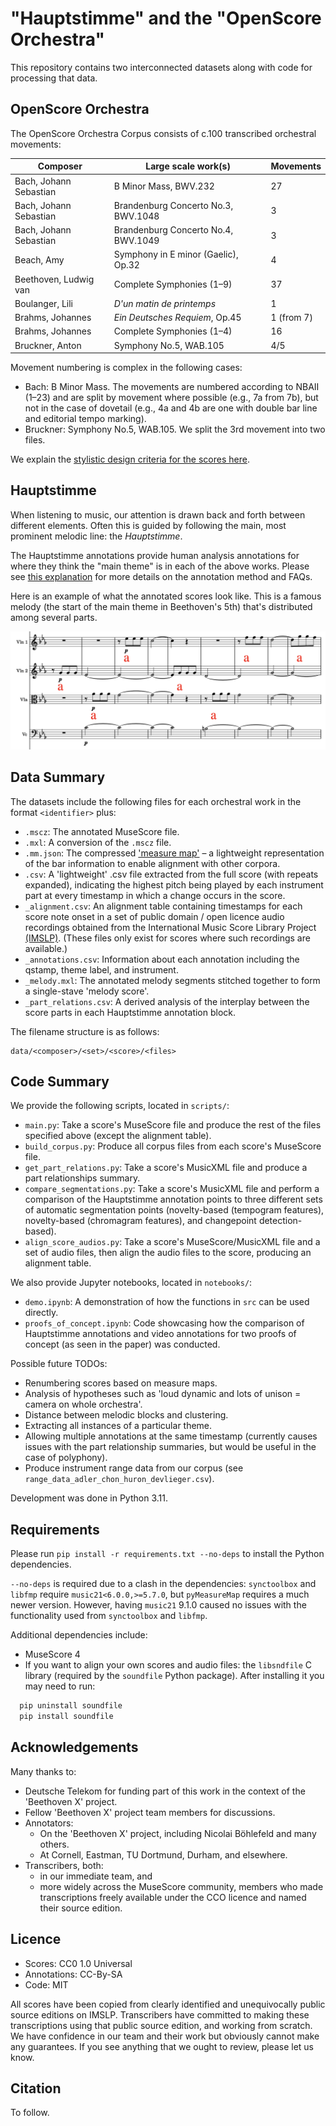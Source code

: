 # "Hauptstimme" and the "OpenScore Orchestra"

This repository contains two interconnected datasets along with code for processing that data.


## OpenScore Orchestra

The OpenScore Orchestra Corpus consists of c.100 transcribed orchestral movements:

| Composer               | Large scale work(s)                 | Movements  |
|------------------------|-------------------------------------|------------|
| Bach, Johann Sebastian | B Minor Mass, BWV.232               | 27         |
| Bach, Johann Sebastian | Brandenburg Concerto No.3, BWV.1048 | 3          |
| Bach, Johann Sebastian | Brandenburg Concerto No.4, BWV.1049 | 3          |
| Beach, Amy             | Symphony in E minor (Gaelic), Op.32 | 4          |
| Beethoven, Ludwig van  | Complete Symphonies (1–9)           | 37         |
| Boulanger, Lili        | _D'un matin de printemps_           | 1          |
| Brahms, Johannes       | _Ein Deutsches Requiem_, Op.45      | 1 (from 7) |
| Brahms, Johannes       | Complete Symphonies (1–4)           | 16         |
| Bruckner, Anton        | Symphony No.5, WAB.105              | 4/5        |

Movement numbering is complex in the following cases:
- Bach: B Minor Mass. The movements are numbered according to NBAII (1–23) and are split by movement where possible (e.g., 7a from 7b), but not in the case of dovetail (e.g., 4a and 4b are one with double bar line and editorial tempo marking).
- Bruckner: Symphony No.5, WAB.105. We split the 3rd movement into two files.

We explain the [stylistic design criteria for the scores here](docs/score_design.md).


## Hauptstimme

When listening to music, our attention is drawn back and forth between different elements.
Often this is guided by following the main, most prominent melodic line: the _Hauptstimme_.

The Hauptstimme annotations provide human analysis annotations for where they think the "main theme" is in each of the above works. 
Please see [this explanation](docs/annotation.md)
for more details on the annotation method and FAQs.

Here is an example of what the annotated scores look like.
This is a famous melody (the start of the main theme in Beethoven's 5th)
that's distributed among several parts.

![Annotated score extract](docs/hauptstimme_extract.png)


## Data Summary

The datasets include the following files for each orchestral work in the format `<identifier>` plus:
- `.mscz`: The annotated MuseScore file.
- `.mxl`: A conversion of the `.mscz` file.
- `.mm.json`: The compressed ['measure map'](https://dl.acm.org/doi/10.1145/3625135.3625136) – a lightweight representation of the bar information to enable alignment with other corpora.
- `.csv`: A 'lightweight' .csv file extracted from the full score (with repeats expanded), indicating the highest pitch being played by each instrument part at every timestamp in which a change occurs in the score.
- `_alignment.csv`: An alignment table containing timestamps for each score note onset in a set of public domain / open licence audio recordings obtained from the International Music Score Library Project [(IMSLP)](https://imslp.org). (These files only exist for scores where such recordings are available.)
- `_annotations.csv`: Information about each annotation including the qstamp, theme label, and instrument.
- `_melody.mxl`: The annotated melody segments stitched together to form a single-stave 'melody score'.
- `_part_relations.csv`: A derived analysis of the interplay between the score parts in each Hauptstimme annotation block.

The filename structure is as follows:
```
data/<composer>/<set>/<score>/<files>
```


## Code Summary

We provide the following scripts, located in `scripts/`:
- `main.py`: Take a score's MuseScore file and produce the rest of the files specified above (except the alignment table).
- `build_corpus.py`: Produce all corpus files from each score's MuseScore file.
- `get_part_relations.py`: Take a score's MusicXML file and produce a part relationships summary.
- `compare_segmentations.py`: Take a score's MusicXML file and perform a comparison of the Hauptstimme annotation points to three different sets of automatic segmentation points (novelty-based (tempogram features), novelty-based (chromagram features), and changepoint detection-based).
- `align_score_audios.py`: Take a score's MuseScore/MusicXML file and a set of audio files, then align the audio files to the score, producing an alignment table.

We also provide Jupyter notebooks, located in `notebooks/`:
- `demo.ipynb`: A demonstration of how the functions in `src` can be used directly.
- `proofs_of_concept.ipynb`: Code showcasing how the comparison of Hauptstimme annotations and video annotations for two proofs of concept (as seen in the paper) was conducted.

Possible future TODOs:
- Renumbering scores based on measure maps.
- Analysis of hypotheses such as 'loud dynamic and lots of unison = camera on whole orchestra'.
- Distance between melodic blocks and clustering.
- Extracting all instances of a particular theme.
- Allowing multiple annotations at the same timestamp (currently causes issues with the part relationship summaries, but would be useful in the case of polyphony).
- Produce instrument range data from our corpus (see `range_data_adler_chon_huron_devlieger.csv`).

Development was done in Python 3.11. 


## Requirements

Please run `pip install -r requirements.txt --no-deps` to install the Python dependencies. 

`--no-deps` is required due to a clash in the dependencies: `synctoolbox` and `libfmp` require `music21<6.0.0,>=5.7.0`, but `pyMeasureMap` requires a much newer version. However, having `music21` 9.1.0 caused no issues with the functionality used from `synctoolbox` and `libfmp`.

Additional dependencies include:
- MuseScore 4
- If you want to align your own scores and audio files: the `libsndfile` C library (required by the `soundfile` Python package). After installing it you may need to run:
```bash
  pip uninstall soundfile
  pip install soundfile
```


## Acknowledgements

Many thanks to:
- Deutsche Telekom for funding part of this work in the context of the 'Beethoven X' project.
- Fellow 'Beethoven X' project team members for discussions.
- Annotators:
  - On the 'Beethoven X' project, including Nicolai Böhlefeld and many others.
  - At Cornell, Eastman, TU Dortmund, Durham, and elsewhere.
- Transcribers, both:
  - in our immediate team, and 
  - more widely across the MuseScore community, members who made transcriptions freely available under the CCO licence and named their source edition.

  
## Licence 

- Scores: CC0 1.0 Universal
- Annotations: CC-By-SA
- Code: MIT

All scores have been copied from clearly identified and unequivocally public source editions on IMSLP.
Transcribers have committed to making these transcriptions using that public source edition, and working from scratch.
We have confidence in our team and their work but obviously cannot make any guarantees.
If you see anything that we ought to review, please let us know.


## Citation

To follow.

